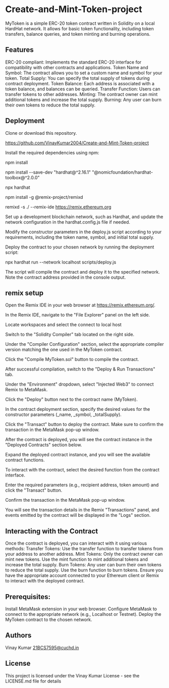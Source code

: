 # Create-and-Mint-Token-project
MyToken is a simple ERC-20 token contract written in Solidity on a local HardHat network. It allows for basic token functionality, including token transfers, balance queries, and token minting and burning operations.

## Features
ERC-20 compliant: Implements the standard ERC-20 interface for compatibility with other contracts and applications.
Token Name and Symbol: The contract allows you to set a custom name and symbol for your token.
Total Supply: You can specify the total supply of tokens during contract deployment.
Token Balance: Each address is associated with a token balance, and balances can be queried.
Transfer Function: Users can transfer tokens to other addresses.
Minting: The contract owner can mint additional tokens and increase the total supply.
Burning: Any user can burn their own tokens to reduce the total supply.

## Deployment
Clone or download this repository.

https://github.com/VinayKumar2004/Create-and-Mint-Token-project

Install the required dependencies using npm:

npm install

npm install --save-dev "hardhat@^2.16.1" "@nomicfoundation/hardhat-toolbox@^2.0.0"

npx hardhat

npm install -g @remix-project/remixd

remixd -s ./ --remix-ide https://remix.ethereum.org

Set up a development blockchain network, such as Hardhat, and update the network configuration in the hardhat.config.js file if needed.

Modify the constructor parameters in the deploy.js script according to your requirements, including the token name, symbol, and initial total supply.

Deploy the contract to your chosen network by running the deployment script:

npx hardhat run --network localhost scripts/deploy.js

The script will compile the contract and deploy it to the specified network. Note the contract address provided in the console output.
## remix setup
Open the Remix IDE in your web browser at https://remix.ethereum.org/.

In the Remix IDE, navigate to the "File Explorer" panel on the left side.

Locate workspaces and select the connect to local host

Switch to the "Solidity Compiler" tab located on the right side.

Under the "Compiler Configuration" section, select the appropriate compiler version matching the one used in the MyToken contract.

Click the "Compile MyToken.sol" button to compile the contract.

After successful compilation, switch to the "Deploy & Run Transactions" tab.

Under the "Environment" dropdown, select "Injected Web3" to connect Remix to MetaMask.

Click the "Deploy" button next to the contract name (MyToken).

In the contract deployment section, specify the desired values for the constructor parameters (_name, _symbol, _totalSupply).

Click the "Transact" button to deploy the contract. Make sure to confirm the transaction in the MetaMask pop-up window.

After the contract is deployed, you will see the contract instance in the "Deployed Contracts" section below.

Expand the deployed contract instance, and you will see the available contract functions.

To interact with the contract, select the desired function from the contract interface.

Enter the required parameters (e.g., recipient address, token amount) and click the "Transact" button.

Confirm the transaction in the MetaMask pop-up window.

You will see the transaction details in the Remix "Transactions" panel, and events emitted by the contract will be displayed in the "Logs" section.

## Interacting with the Contract
Once the contract is deployed, you can interact with it using various methods:
Transfer Tokens: Use the transfer function to transfer tokens from your address to another address.
Mint Tokens: Only the contract owner can mint new tokens. Use the mint function to mint additional tokens and increase the total supply.
Burn Tokens: Any user can burn their own tokens to reduce the total supply. Use the burn function to burn tokens.
Ensure you have the appropriate account connected to your Ethereum client or Remix to interact with the deployed contract.

## Prerequisites:

Install MetaMask extension in your web browser.
Configure MetaMask to connect to the appropriate network (e.g., Localhost or Testnet).
Deploy the MyToken contract to the chosen network.

## Authors
Vinay Kumar 21BCS7595@cuchd.in

## License
This project is licensed under the Vinay Kumar License - see the LICENSE.md file for details
